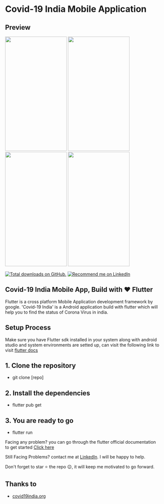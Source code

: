 # Covid-19 India Mobile Application

## Preview
<p float="left">
  <img src="https://github.com/sayan2107/Corona_tracker/blob/master/screenshots/Screenshot_2020-04-05-15-54-33-13_f3c897f8659a649c8689541e4eb50ead.jpg" width="200" height="370" />
  <img src="https://github.com/sayan2107/Corona_tracker/blob/master/screenshots/Screenshot_2020-04-05-15-54-45-36_f3c897f8659a649c8689541e4eb50ead.jpg" width="200" height="370"  /> 
  <img src="https://github.com/sayan2107/Corona_tracker/blob/master/screenshots/Screenshot_2020-04-05-16-28-17-74_f3c897f8659a649c8689541e4eb50ead.jpg" width="200" height="370"  />
  <img src="https://github.com/sayan2107/Corona_tracker/blob/master/screenshots/Screenshot_2020-04-05-20-21-11-75_f3c897f8659a649c8689541e4eb50ead.jpg" width="200" height="370"  />
</p>  

<a href="https://www.linkedin.com/in/sayon-mazumder/">
    <img src="https://img.shields.io/github/stars/sayan2107/music-pro?style=for-the-badge" alt="Total downloads on GitHub." /></a>
<a href="https://www.linkedin.com/in/sayon-mazumder/">
    <img src="https://img.shields.io/badge/Support-Recommed%2FEndorse%20me%20on%20Linkedin-blue?style=for-the-badge&logo=linkedin" alt="Recommend me on LinkedIn"/></a>  
    
## Covid-19 India Mobile App, Build with ❤  Flutter
Flutter is a cross platform Mobile Application development framework by google.
'Covid-19 India' is a Android application build with flutter which will help you to find the status of Corona Virus in india. 

## Setup Process
Make sure you have Flutter sdk installed in your system along with android studio and system environments are setted up, can visit the following link to visit <a href="https://flutter.dev/docs">flutter docs</a>
## 1. Clone the repository 
- git clone [repo]
## 2. Install the dependencies
- flutter pub get
## 3. You are ready to go
- flutter run  

Facing any problem? you can go through the flutter official documentation to get started <a href="https://flutter.dev/docs/get-started/install">Click here</a>


Still Facing Problems? contact me at [LinkedIn](https://www.linkedin.com/in/sayon-mazumder/). I will be happy to help.

Don't forget to star ⭐ the repo 😉, it will keep me motivated to go forward.

## Thanks to
- <a href="https://www.covid19india.org/">covid19india.org</a>